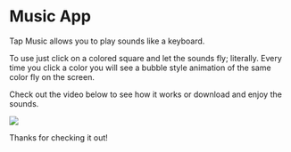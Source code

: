 <h1>Music App</h1>


<p>Tap Music allows you to play sounds like a keyboard.</p>


<p>To use just click on a colored square and let the sounds fly; literally. Every time you click a color you will see a bubble style animation of the same color fly on the screen. </p>


<p>Check out the video below to see how it works or download and enjoy the sounds.</p>
 
<img src="https://media.giphy.com/media/3NcpPIoSSUhlktl0mk/giphy.gif"/>

Thanks for checking it out!

